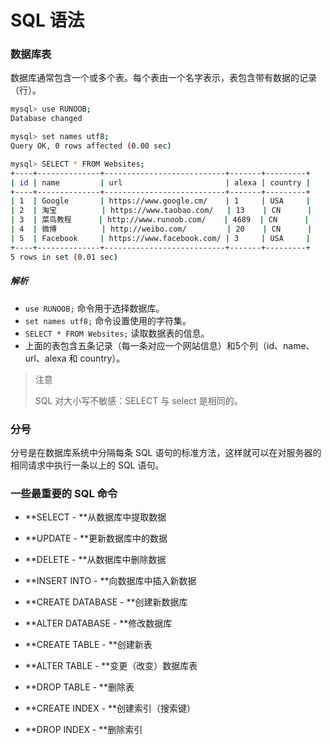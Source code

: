 # SQL 语法

### 数据库表

数据库通常包含一个或多个表。每个表由一个名字表示，表包含带有数据的记录（行）。

```bash
mysql> use RUNOOB;
Database changed

mysql> set names utf8;
Query OK, 0 rows affected (0.00 sec)

mysql> SELECT * FROM Websites;
+----+--------------+---------------------------+-------+---------+
| id | name         | url                       | alexa | country |
+----+--------------+---------------------------+-------+---------+
| 1  | Google       | https://www.google.cm/    | 1     | USA     |
| 2  | 淘宝          | https://www.taobao.com/   | 13    | CN      |
| 3  | 菜鸟教程      | http://www.runoob.com/    | 4689  | CN      |
| 4  | 微博          | http://weibo.com/         | 20    | CN      |
| 5  | Facebook     | https://www.facebook.com/ | 3     | USA     |
+----+--------------+---------------------------+-------+---------+
5 rows in set (0.01 sec)
```

##### 解析

* `use RUNOOB;` 命令用于选择数据库。
* `set names utf8;` 命令设置使用的字符集。
* `SELECT * FROM Websites;` 读取数据表的信息。
* 上面的表包含五条记录（每一条对应一个网站信息）和5个列（id、name、url、alexa 和 country）。

> 注意
>
> SQL 对大小写不敏感：SELECT 与 select 是相同的。

### 分号

分号是在数据库系统中分隔每条 SQL 语句的标准方法，这样就可以在对服务器的相同请求中执行一条以上的 SQL 语句。

### 一些最重要的 SQL 命令

* **SELECT - **从数据库中提取数据

* **UPDATE - **更新数据库中的数据

* **DELETE - **从数据库中删除数据

* **INSERT INTO - **向数据库中插入新数据

* **CREATE DATABASE - **创建新数据库

* **ALTER DATABASE - **修改数据库

* **CREATE TABLE - **创建新表

* **ALTER TABLE - **变更（改变）数据库表

* **DROP TABLE - **删除表

* **CREATE INDEX - **创建索引（搜索键）

* **DROP INDEX - **删除索引



